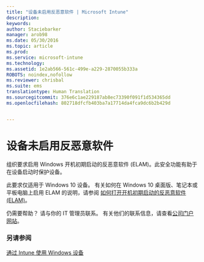 ```yaml
---
title: "设备未启用反恶意软件 | Microsoft Intune"
description: 
keywords: 
author: Staciebarker
manager: arob98
ms.date: 05/30/2016
ms.topic: article
ms.prod: 
ms.service: microsoft-intune
ms.technology: 
ms.assetid: 1e2ab566-561c-499e-a229-2870055b333a
ROBOTS: noindex,nofollow
ms.reviewer: chrisbal
ms.suite: ems
translationtype: Human Translation
ms.sourcegitcommit: 376e6c1ae229187ab8ec73390f091f1d534365dd
ms.openlocfilehash: 802718dfcfb403ba7a17714da4fca9dc6b2b429d


---
```



# 设备未启用反恶意软件

组织要求启用 Windows 开机初期启动的反恶意软件 (ELAM)。此安全功能有助于在设备启动时保护设备。 

此要求仅适用于 Windows 10 设备。 有关如何在 Windows 10 桌面版、笔记本或平板电脑上启用 ELAM 的说明，请参阅 [如何打开开机初期启动的反恶意软件 (ELAM)](https://gallery.technet.microsoft.com/How-to-turn-on-Early-84552ec5)。

仍需要帮助？ 请与你的 IT 管理员联系。 有关他们的联系信息，请查看[公司门户网站](http://portal.manage.microsoft.com)。

### 另请参阅
[通过 Intune 使用 Windows 设备](using-your-windows-device-with-intune.md)


<!--HONumber=Jul16_HO3-->


